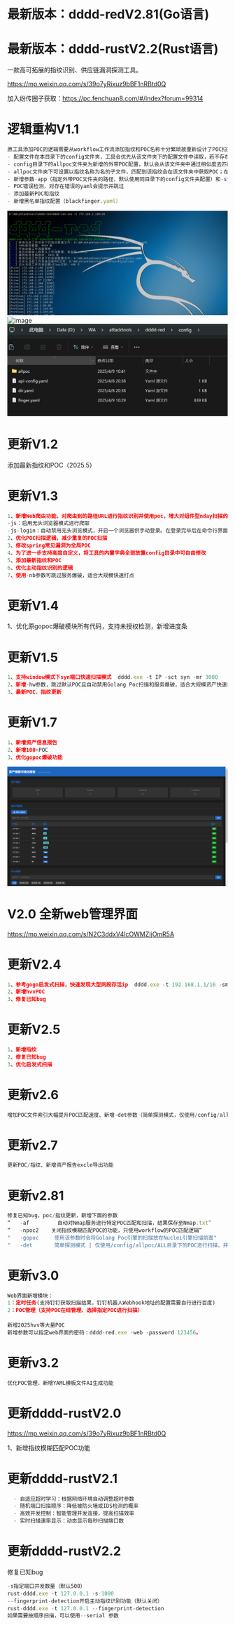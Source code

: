 # 最新版本：dddd-redV2.81(Go语言)  
# 最新版本：dddd-rustV2.2(Rust语言)
一款高可拓展的指纹识别、供应链漏洞探测工具。

https://mp.weixin.qq.com/s/39o7yRixuz9bBF1nRBtd0Q

加入纷传圈子获取：https://pc.fenchuan8.com/#/index?forum=99314

# 逻辑重构V1.1
```javascript
原工具添加POC的逻辑需要从workflow工作流添加指纹和POC名称十分繁琐故重新设计了POC扫描逻辑，便于随时添加POC和指纹（The logic of adding a POC in the original tool requires adding a fingerprint and POC name from the workflow workflow, which is very cumbersome, so the POC scanning logic has been redesigned to facilitate the addition of POC and fingerprint at any time）
- 配置文件在本目录下的config文件夹，工具会优先从该文件夹下的配置文件中读取，若不存在配置文件会使用自身原有的配置
- config目录下的allpoc文件夹为新增的外带POC配置，默认会从该文件夹中通过相似度去匹配指纹对应的POC后合并在原有的POC列表（若不使用外带POC可将该文件夹重新命名）
- allpoc文件夹下可设置以指纹名称为名的子文件，匹配到该指纹会在该文件夹中获取POC；在”ALL“子文件中放置POC所有请求都会测试该文件夹下的POC
- 新增参数-app（指定外带POC文件夹的路径，默认使用同目录下的config文件夹配置）和-st（指纹与POC名称相似度阈值(0-1) 默认0.7)
- POC错误检测，对存在错误的yaml会提示并跳过
- 添加最新POC和指纹
- 新增黑名单指纹配置（blackfinger.yaml）
```
![image](https://github.com/kk12-30/dddd-red/blob/main/1.png)
![image](https://github.com/kk12-30/dddd-red/blob/main/2.png)
![image](https://github.com/kk12-30/dddd-red/blob/main/4.png)

# 更新V1.2
添加最新指纹和POC（2025.5）

# 更新V1.3
```javascript
1、新增Web爬虫功能，对爬虫到的路径URL进行指纹识别并使用poc，增大对组件型nday扫描的全面性
-js：启用无头浏览器模式进行爬取
-js-login：自动禁用无头浏览模式，开启一个浏览器供手动登录。在登录完毕后在命令行界面点击回车键继续爬取。
2、优化POC扫描逻辑，减少重复的POC扫描
3、修改spring常见漏洞为全局POC
4、为了进一步支持高度自定义，将工具的内置字典全部放置config目录中可自由修改
5、添加最新指纹和POC
6、优化主动指纹识别的逻辑
7、使用-nb参数可跳过服务爆破，适合大规模快速打点
```

# 更新V1.4
1、优化原gopoc爆破模块所有代码，支持未授权检测，新增进度条

# 更新V1.5
```javascript
1、支持window模式下syn端口快速扫描模式  dddd.exe -t IP -sct syn -mr 3000
2、新增-hw参数，跳过默认POC且自动禁用Golang Poc扫描和服务爆破，适合大规模资产快速打点 dddd.exe -t IP -hw
3、最新POC、指纹更新
```

# 更新V1.7
```javascript
1、新增资产信息报告
2、新增100+POC
3、优化gopoc爆破功能
```
![image](https://github.com/kk12-30/dddd-red/blob/main/1750822165030.jpg)

# V2.0 全新web管理界面
https://mp.weixin.qq.com/s/N2C3ddxV4IcOWMZIjOmR5A

# 更新V2.4
```javascript
1、参考gogo启发式扫描，快速发现大型网段存活ip  dddd.exe -t 192.168.1.1/16 -sm
2、新增hvvPOC
3、修复已知bug
```

# 更新V2.5
```javascript
1、新增指纹
2、修复已知bug
3、优化启发式扫描
```

# 更新v2.6
```javascript
增加POC文件索引大幅提升POC匹配速度、新增-det参数（简单探测模式，仅使用/config/allpoc/ALL目录下的POC进行扫描，并关闭workflow的POC扫描，建议使用参数-det -nd）、优化子域名爆破、优化proxy代理
```

# 更新v2.7
```javascript
更新POC/指纹、新增资产报告excle导出功能
```

# 更新v2.81
```javascript
修复已知bug，poc/指纹更新，新增下面的参数
“   -af         自动对Nmap服务进行特定POC匹配和扫描，结果保存至Nmap.txt”
“   -npoc2    关闭指纹模糊匹配POC的功能，只使用workflow的POC匹配逻辑”
"   -gopoc     使用该参数时会将Golang Poc引擎的扫描放在Nuclei引擎扫描前面"
"   -det       简单探测模式 | 仅使用/config/allpoc/ALL目录下的POC进行扫描，并关闭所有的POC扫描"
```

# 更新v3.0
```javascript
Web界面新增模块：
1：定时任务(支持钉钉获取扫描结果，钉钉机器人Webhook地址的配置需要自行进行百度)
2：POC管理（支持POC在线管理、选择指定POC进行扫描）

新增2025hvv等大量POC
新增参数可以指定web界面的密码：dddd-red.exe -web -password 123456。
```

# 更新v3.2
```javascript
优化POC管理，新增YAML模板文件AI生成功能
```

# 更新dddd-rustV2.0
https://mp.weixin.qq.com/s/39o7yRixuz9bBF1nRBtd0Q

1、新增指纹模糊匹配POC功能

# 更新dddd-rustV2.1
```javascript
  - 自适应超时学习：根据网络环境自动调整超时参数
  - 随机端口扫描顺序：降低被防火墙或IDS检测的概率
  - 高效并发控制：智能管理并发连接，提高扫描效率
  - 实时扫描速率显示：动态显示每秒扫描端口数
```

# 更新dddd-rustV2.2
修复已知bug


```javascript
-s指定端口并发数量（默认500）
rust-dddd.exe -t 127.0.0.1 -s 1000
--fingerprint-detection开启主动指纹识别功能（默认关闭）
rust-dddd.exe -t 127.0.0.1 --fingerprint-detection
如果需要按顺序扫描，可以使用--serial 参数
